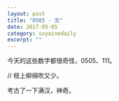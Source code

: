 ```yaml
---
layout: post
title: "0505 - 无" 
date: 2017-05-05 
category: soyainedaily 
excerpt: ""
---
```


今天的这些数字都很奇怪，0505、111。

// 枝上柳绵吹又少。

考古了一下满汉，神奇。